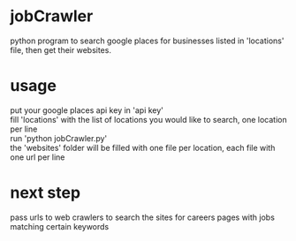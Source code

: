 # jobCrawler

python program to search google places for businesses listed in 'locations' file, then get their websites.

# usage

put your google places api key in 'api key'\
fill 'locations' with the list of locations you would like to search, one location per line\
run 'python jobCrawler.py'\
the 'websites' folder will be filled with one file per location, each file with one url per line

# next step

pass urls to web crawlers to search the sites for careers pages with jobs matching certain keywords
